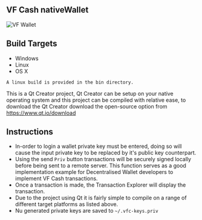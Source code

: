 ## VF Cash nativeWallet
![VF Wallet](https://github.com/vfcash/RELEASES/blob/master/vfwallet.jpg)

## Build Targets
- Windows
- Linux
- OS X

`A linux build is provided in the bin directory.`

This is a Qt Creator project, Qt Creator can be setup on your native operating system and this project can be compiled with relative ease, to download the Qt Creator download the open-source option from https://www.qt.io/download

## Instructions
- In-order to login a wallet private key must be entered, doing so will cause the input private key to be replaced by it's public key counterpart.
- Using the send `Priv` button transactions will be securely signed locally before being sent to a remote server. This function serves as a good implementation example for Decentralised Wallet developers to implement VF Cash transactions.
- Once a transaction is made, the Transaction Explorer will display the transaction.
- Due to the project using Qt it is fairly simple to compile on a range of different target platforms as listed above.
- Nu generated private keys are saved to `~/.vfc-keys.priv`
